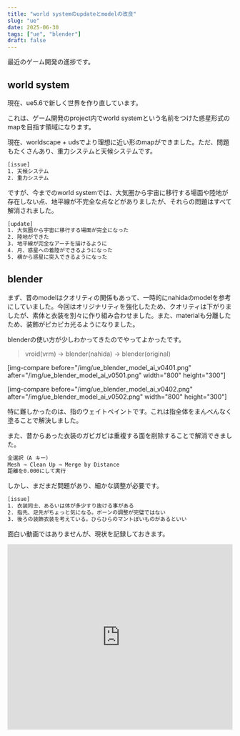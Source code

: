 ```yaml
---
title: "world systemのupdateとmodelの改良"
slug: "ue"
date: 2025-06-30
tags: ["ue", "blender"]
draft: false
---
```


最近のゲーム開発の進捗です。

## world system

現在、ue5.6で新しく世界を作り直しています。

これは、ゲーム開発のproject内でworld systemという名前をつけた惑星形式のmapを目指す領域になります。

現在、worldscape + udsでより理想に近い形のmapができました。ただ、問題もたくさんあり、重力システムと天候システムです。

```sh
[issue]
1. 天候システム
2. 重力システム
```

ですが、今までのworld systemでは、大気圏から宇宙に移行する場面や陸地が存在しない点、地平線が不完全な点などがありましたが、それらの問題はすべて解消されました。

```sh
[update]
1. 大気圏から宇宙に移行する場面が完全になった
2. 陸地ができた
3. 地平線が完全なアーチを描けるように
4. 月、惑星への着陸ができるようになった
5. 横から惑星に突入できるようになった
```

## blender

まず、昔のmodelはクオリティの関係もあって、一時的にnahidaのmodelを参考にしていました。今回はオリジナリティを強化したため、クオリティは下がりましたが、素体と衣装を別々に作り組み合わせました。また、materialも分離したため、装飾がピカピカ光るようになりました。

blenderの使い方が少しわかってきたのでやってよかったです。

> vroid(vrm) -> blender(nahida) -> blender(original)

[img-compare before="/img/ue_blender_model_ai_v0401.png" after="/img/ue_blender_model_ai_v0501.png" width="800" height="300"]

[img-compare before="/img/ue_blender_model_ai_v0402.png" after="/img/ue_blender_model_ai_v0502.png" width="800" height="300"]

特に難しかったのは、指のウェイトペイントです。これは指全体をまんべんなく塗ることで解決しました。

また、昔からあった衣装のガビガビは重複する面を削除することで解消できました。

```md
全選択（A キー）
Mesh → Clean Up → Merge by Distance
距離を0.000にして実行
```

しかし、まだまだ問題があり、細かな調整が必要です。

```sh
[issue]
1. 衣装同士、あるいは体が多少すり抜ける事がある
2. 指先、足先がちょっと気になる。ボーンの調整が完璧ではない
3. 後ろの装飾衣装を考えている。ひらひらのマントぽいものがあるといい
```

面白い動画ではありませんが、現状を記録しておきます。

<iframe width="100%" height="415" src="https://www.youtube.com/embed/K0solfQAQTQ?si=B6qD-WUODTUpWZ0y" title="YouTube video player" frameborder="0" allow="accelerometer; autoplay; clipboard-write; encrypted-media; gyroscope; picture-in-picture; web-share" referrerpolicy="strict-origin-when-cross-origin" allowfullscreen></iframe>
